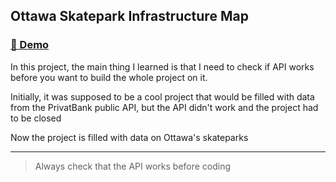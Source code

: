## Ottawa Skatepark Infrastructure Map
### [💽 Demo](https://hike-app-b2db2.firebaseapp.com/) 

 In this project, the main thing I learned is that I need to check if API works before you want to build the whole project on it.
 
 Initially, it was supposed to be a cool project that would be filled with data from the PrivatBank public API, but the API didn't work and the project had to be closed

 Now the project is filled with data on Ottawa's skateparks

***

> Always check that the API works before coding
